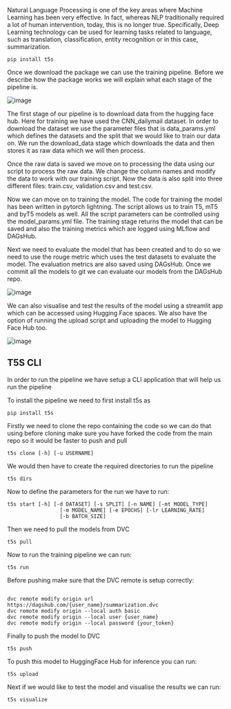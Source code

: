 Natural Language Processing is one of the key areas where Machine Learning has been very effective. In fact, whereas NLP traditionally required a lot of human intervention, today, this is no longer true. Specifically, Deep Learning technology can be used for learning tasks related to language, such as translation, classification, entity recognition or in this case, summarization.





```
pip install t5s
```


Once we download the package we can use the training pipeline. Before we describe how the package works we will explain what each stage of the pipeline is.

![image](https://user-images.githubusercontent.com/49101362/129772732-438e700b-b0f0-4a74-832e-27628d8c2da3.png)

The first stage of our pipeline is to download data from the hugging face hub. Here for training we have used the CNN_dailymail dataset. In order to download the dataset we use the parameter files that is data_params.yml which defines the datasets and the split that we would like to train our data on. We run the download_data stage which downloads the data and then stores it as raw data which we will then process. 

Once the raw data is saved we move on to processing the data using our script to process the raw data. We change the column names and modify the data to work with our training script. Now the data is also split into three different files: train.csv, validation.csv and test.csv. 

Now we can move on to training the model. The code for training the model has been written in pytorch lightning. The script allows us to train T5, mT5 and byT5 models as well. All the script parameters can be controlled using the model_params.yml file. The training stage returns the model that can be saved and also the training metrics which are logged using MLflow and DAGsHub. 

Next we need to evaluate the model that has been created and to do so we need to use the rouge metric which uses the test datasets to evaluate the model. The evaluation metrics are also saved using DAGsHub. Once we commit all the models to git we can evaluate our models from the DAGsHub repo. 

![image](https://user-images.githubusercontent.com/49101362/129772801-063ec2fd-feb2-401b-ab9c-0d9250447d1a.png)


We can also visualise and test the results of the model using a streamlit app which can be accessed using Hugging Face spaces. We also have the option of running the upload script and uploading the model to Hugging Face Hub too.

![image](https://user-images.githubusercontent.com/49101362/129772845-8a93b3ce-ad6b-44ce-aa41-0b6da65a8ac4.png)

## T5S CLI

In order to run the pipeline we have setup a CLI application that will help us run the pipeline 

To install the pipeline we need to first install t5s as 

```
pip install t5s
```

Firstly we need to clone the repo containing the code so we can do that using before cloning make sure you have forked the code from the main repo so it would be faster to push and pull
```
t5s clone [-h] [-u USERNAME]
```

We would then have to create the required directories to run the pipeline

```
t5s dirs
``` 

Now to define the parameters for the run we have to run:
```
t5s start [-h] [-d DATASET] [-s SPLIT] [-n NAME] [-mt MODEL_TYPE]
                 [-m MODEL_NAME] [-e EPOCHS] [-lr LEARNING_RATE]
                 [-b BATCH_SIZE]
```
Then we need to pull the models from DVC

```
t5s pull
```

Now to run the training pipeline we can run:

```
t5s run
```

Before pushing make sure that the DVC remote is setup correctly:

```

dvc remote modify origin url https://dagshub.com/{user_name}/summarization.dvc
dvc remote modify origin --local auth basic
dvc remote modify origin --local user {user_name}
dvc remote modify origin --local password {your_token}

```
Finally to push the model to DVC

```
t5s push
```

To push this model to HuggingFace Hub for inference you can run:

```
t5s upload
```

Next if we would like to test the model and visualise the results we can run:

```
t5s visualize
```



